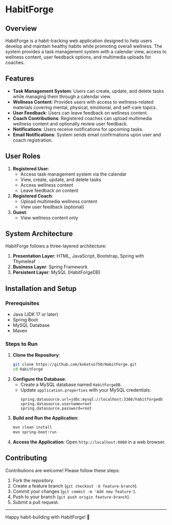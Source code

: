 # HabitForge

## Overview
HabitForge is a habit-tracking web application designed to help users develop and maintain healthy habits while promoting overall wellness. The system provides a task management system with a calendar view, access to wellness content, user feedback options, and multimedia uploads for coaches.

## Features
- **Task Management System**: Users can create, update, and delete tasks while managing them through a calendar view.
- **Wellness Content**: Provides users with access to wellness-related materials covering mental, physical, emotional, and self-care topics.
- **User Feedback**: Users can leave feedback on wellness content.
- **Coach Contributions**: Registered coaches can upload multimedia wellness content and optionally review user feedback.
- **Notifications**: Users receive notifications for upcoming tasks.
- **Email Notifications**: System sends email confirmations upon user and coach registration.

## User Roles
1. **Registered User**:
   - Access task management system via the calendar
   - View, create, update, and delete tasks
   - Access wellness content
   - Leave feedback on content
2. **Registered Coach**:
   - Upload multimedia wellness content
   - View user feedback (optional)
3. **Guest**:
   - View wellness content only

## System Architecture
HabitForge follows a three-layered architecture:
1. **Presentation Layer**: HTML, JavaScript, Bootstrap, Spring with Thymeleaf
2. **Business Layer**: Spring Framework
3. **Persistent Layer**: MySQL (HabitForgeDB)

## Installation and Setup
### Prerequisites
- Java (JDK 17 or later)
- Spring Boot
- MySQL Database
- Maven

### Steps to Run
1. **Clone the Repository**:
   ```sh
   git clone https://github.com/koketso750/HabitForge.git
   cd HabitForge
   ```
2. **Configure the Database**:
   - Create a MySQL database named `HabitForgeDB`.
   - Update `application.properties` with your MySQL credentials:
     ```properties
     spring.datasource.url=jdbc:mysql://localhost:3306/habitforgedb
     spring.datasource.username=root
     spring.datasource.password=root
     ```
3. **Build and Run the Application**:
   ```sh
   mvn clean install
   mvn spring-boot:run
   ```
4. **Access the Application**:
   Open `http://localhost:8080` in a web browser.

## Contributing
Contributions are welcome! Please follow these steps:
1. Fork the repository.
2. Create a feature branch (`git checkout -b feature-branch`).
3. Commit your changes (`git commit -m 'Add new feature'`).
4. Push to your branch (`git push origin feature-branch`).
5. Submit a pull request.

---
Happy habit-building with HabitForge! 🚀

